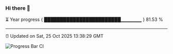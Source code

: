 ### Hi there 👋

⏳ Year progress { ████████████████████████▁▁▁▁▁▁ } 81.53 %

---

⏰ Updated on Sat, 25 Oct 2025 13:38:29 GMT

![Progress Bar CI](https://github.com/IshwaranRudhara/GIT-ACTION/workflows/Progress%20Bar%20CI/badge.svg)
